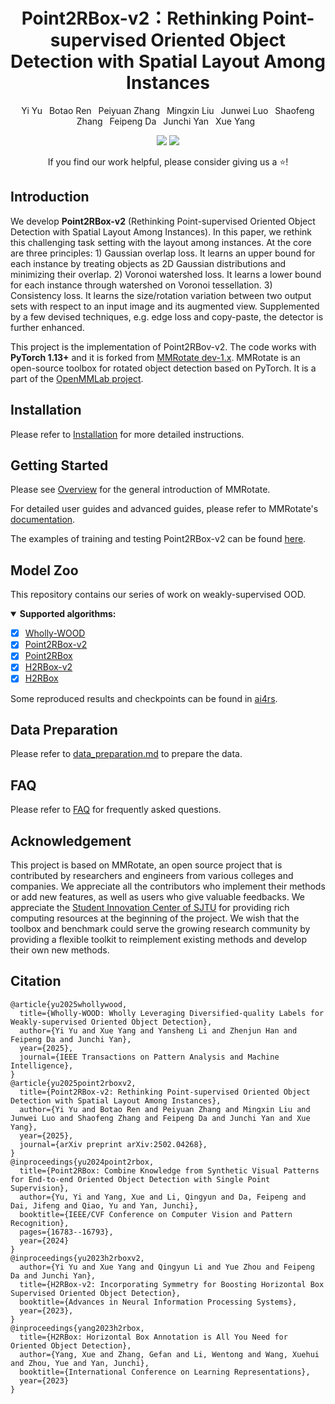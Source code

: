 <p align="center">
  <h1 align="center">Point2RBox-v2：Rethinking Point-supervised Oriented Object Detection with Spatial Layout Among Instances</h1>
  <p align="center">
    <a href='https://scholar.google.com/citations?user=OYtSc4AAAAAJ' style='text-decoration: none' >Yi Yu</a><sup></sup>&ensp; 
    <a href='https://scholar.google.com/citations?user=BTaRU00AAAAJ' style='text-decoration: none' >Botao Ren</a><sup></sup>&ensp;     
    <a href='https://scholar.google.com/citations?user=rQbW67AAAAAJ' style='text-decoration: none' >Peiyuan Zhang</a><sup></sup>&ensp;
    <a href='' style='text-decoration: none' >Mingxin Liu</a><sup></sup>&ensp;   
    <a href='https://scholar.google.com/citations?user=6XibZaYAAAAJ' style='text-decoration: none' >Junwei Luo</a><sup></sup>&ensp;
    <a href='https://scholar.google.com/citations?user=VoVVJIgAAAAJ' style='text-decoration: none' >Shaofeng Zhang</a><sup></sup>&ensp;
    <a href='' style='text-decoration: none' >Feipeng Da</a><sup></sup>&ensp;
    <a href='https://scholar.google.com/citations?user=ga230VoAAAAJ&hl=en' style='text-decoration: none' >Junchi Yan</a><sup></sup>&ensp; 
    <a href='https://yangxue0827.github.io/' style='text-decoration: none' >Xue Yang</a><sup></sup>&ensp;
    <div align="center">
      <a href='https://arxiv.org/abs/2502.04268'><img src='https://img.shields.io/badge/arXiv-2502.04268-brown.svg?logo=arxiv&logoColor=white'></a>
      <a href='https://zhuanlan.zhihu.com/p/21748498041'><img src='https://img.shields.io/badge/Zhihu-Chinese_Article-blue.svg?logo=zhihu&logoColor=white'></a>
    </div>
    <p align='center'>
      If you find our work helpful, please consider giving us a ⭐!
    </p>
  </p>
</p>

## Introduction
We develop **Point2RBox-v2** (Rethinking Point-supervised Oriented Object Detection with Spatial Layout Among Instances). In this paper, we rethink this challenging task setting with the layout among instances. At the core are three principles: 1) Gaussian overlap loss. It learns an upper bound for each instance by treating objects as 2D Gaussian distributions and minimizing their overlap. 2) Voronoi watershed loss. It learns a lower bound for each instance through watershed on Voronoi tessellation. 3) Consistency loss. It learns the size/rotation variation between two output sets with respect to an input image and its augmented view. Supplemented by a few devised techniques, e.g. edge loss and copy-paste, the detector is further enhanced.

This project is the implementation of Point2RBov-v2. The code works with **PyTorch 1.13+** and it is forked from [MMRotate dev-1.x](https://github.com/open-mmlab/mmrotate/tree/dev-1.x). MMRotate is an open-source toolbox for rotated object detection based on PyTorch. It is a part of the [OpenMMLab project](https://github.com/open-mmlab).

## Installation
Please refer to [Installation](https://mmrotate.readthedocs.io/en/1.x/get_started.html) for more detailed instructions.

## Getting Started
Please see [Overview](https://mmrotate.readthedocs.io/en/1.x/overview.html) for the general introduction of MMRotate. 

For detailed user guides and advanced guides, please refer to MMRotate's [documentation](https://mmrotate.readthedocs.io/en/1.x/).

The examples of training and testing Point2RBox-v2 can be found [here](configs/point2rbox_v2/README.md).

## Model Zoo
This repository contains our series of work on weakly-supervised OOD.

<details open>
<summary><b>Supported algorithms:</b></summary>

- [x] [Wholly-WOOD](configs/whollywood/README.md)
- [x] [Point2RBox-v2](configs/point2rbox_v2/README.md)
- [x] [Point2RBox](configs/point2rbox/README.md)
- [x] [H2RBox-v2](configs/h2rbox_v2/README.md)
- [x] [H2RBox](configs/h2rbox/README.md)

</details>

Some reproduced results and checkpoints can be found in [ai4rs](https://github.com/wokaikaixinxin/ai4rs).

## Data Preparation
Please refer to [data_preparation.md](tools/data/README.md) to prepare the data.

## FAQ
Please refer to [FAQ](docs/en/notes/faq.md) for frequently asked questions.

## Acknowledgement
This project is based on MMRotate, an open source project that is contributed by researchers and engineers from various colleges and companies. We appreciate all the contributors who implement their methods or add new features, as well as users who give valuable feedbacks. We appreciate the [Student Innovation Center of SJTU](https://www.si.sjtu.edu.cn/) for providing rich computing resources at the beginning of the project. We wish that the toolbox and benchmark could serve the growing research community by providing a flexible toolkit to reimplement existing methods and develop their own new methods.

## Citation
```
@article{yu2025whollywood,
  title={Wholly-WOOD: Wholly Leveraging Diversified-quality Labels for Weakly-supervised Oriented Object Detection}, 
  author={Yi Yu and Xue Yang and Yansheng Li and Zhenjun Han and Feipeng Da and Junchi Yan},
  year={2025},
  journal={IEEE Transactions on Pattern Analysis and Machine Intelligence},
}
@article{yu2025point2rboxv2,
  title={Point2RBox-v2: Rethinking Point-supervised Oriented Object Detection with Spatial Layout Among Instances}, 
  author={Yi Yu and Botao Ren and Peiyuan Zhang and Mingxin Liu and Junwei Luo and Shaofeng Zhang and Feipeng Da and Junchi Yan and Xue Yang},
  year={2025},
  journal={arXiv preprint arXiv:2502.04268},
}
@inproceedings{yu2024point2rbox,
  title={Point2RBox: Combine Knowledge from Synthetic Visual Patterns for End-to-end Oriented Object Detection with Single Point Supervision},
  author={Yu, Yi and Yang, Xue and Li, Qingyun and Da, Feipeng and Dai, Jifeng and Qiao, Yu and Yan, Junchi},
  booktitle={IEEE/CVF Conference on Computer Vision and Pattern Recognition},
  pages={16783--16793},
  year={2024}
}
@inproceedings{yu2023h2rboxv2,
  author={Yi Yu and Xue Yang and Qingyun Li and Yue Zhou and Feipeng Da and Junchi Yan},
  title={H2RBox-v2: Incorporating Symmetry for Boosting Horizontal Box Supervised Oriented Object Detection}, 
  booktitle={Advances in Neural Information Processing Systems},
  year={2023},
}
@inproceedings{yang2023h2rbox,
  title={H2RBox: Horizontal Box Annotation is All You Need for Oriented Object Detection},
  author={Yang, Xue and Zhang, Gefan and Li, Wentong and Wang, Xuehui and Zhou, Yue and Yan, Junchi},
  booktitle={International Conference on Learning Representations},
  year={2023}
}
```


